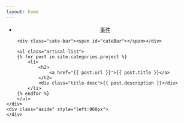 ```yaml
---
layout: home
---
```


<div class="index-content project">
    <div class="section1">
        <ul class="artical-cate">
            <li class="on" style="text-align:center"><a href="/project"><span>事件</span></a></li>
        </ul>

        <div class="cate-bar"><span id="cateBar"></span></div>

        <ul class="artical-list">
        {% for post in site.categories.project %}
            <li>
                <h2>
                    <a href="{{ post.url }}">{{ post.title }}</a>
                </h2>
                <div class="title-desc">{{ post.description }}</div>
            </li>
        {% endfor %}
        </ul>
    </div>
    <div class="aside" style="left:960px">
    </div>
</div>

